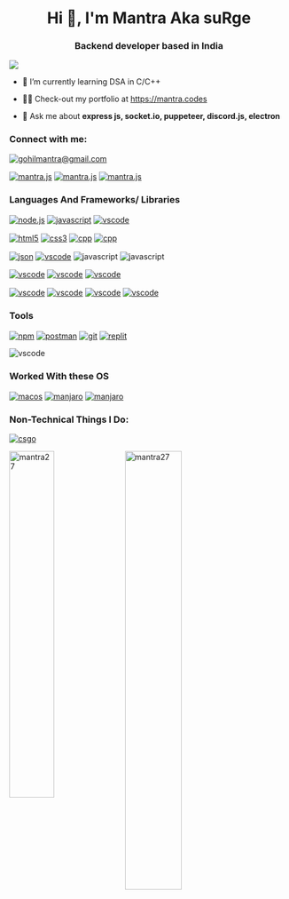 
<h1 align="center">Hi 👋, I'm Mantra Aka suRge</h1>
<h3 align="center">Backend developer based in India</h3>


<a href="https://discord.gg/NBwSdcYa22"><p><img align="center" src="https://discord.c99.nl/widget/theme-2/610432757113421834.png"/></a>



- 🌱 I’m currently learning DSA in C/C++

- 👨‍💻 Check-out my portfolio at https://mantra.codes

- 💬 Ask me about **express js, socket.io, puppeteer, discord.js, electron**


<h3 align="left">Connect with me:</h3>
<p align="left">
  <p>
  <a href="mailto:gohilmantra@gmail.com" target="blank"><img src="https://shields.io/badge/send_me-email-d44a3c?logo=gmail&style=for-the-badge" size=10% alt="gohilmantra@gmail.com"/></a>
  </p>

<a href="https://www.linkedin.com/in/mantra-gohil-93105221a/" target="blank"><img align="center" src="https://img.shields.io/badge/LinkedIn-0077B5?style=for-the-badge&logo=linkedin&logoColor=white" alt="mantra.js"/></a>
<a href="https://twitter.com/mantradotjs" target="blank"><img align="center" src="https://img.shields.io/badge/Twitter-1DA1F2?style=for-the-badge&logo=twitter&logoColor=white" alt="mantra.js"/></a>
<a href="https://instagram.com/man77ra" target="blank"><img align="center" src="https://img.shields.io/static/v1?logo=instagram&label=&message=Man77ra&color=36393f&style=for-the-badge" alt="mantra.js"/></a></p>


<h3 align="left">Languages And Frameworks/ Libraries</h3>
<p align="left"> 
  <a href="https://nodejs.org/en/" target="blank"><img align="center" src="https://img.shields.io/badge/Node.js-339933?style=for-the-badge&logo=nodedotjs&logoColor=white" alt="node.js"/></a> <a href="https://www.google.com/search?q=javascript" target="blank"><img align="center" src="https://img.shields.io/badge/JavaScript-323330?style=for-the-badge&logo=javascript&logoColor=F7DF1E" alt="javascript"/></a>
   <a href="https://code.visualstudio.com/" target="blank"><img align="center" src="https://img.shields.io/badge/TypeScript-007ACC?style=for-the-badge&logo=typescript&logoColor=white" alt="vscode"/></a>
  
  <a href="https://www.google.com/search?q=html5" target="blank"><img align="center" src="https://img.shields.io/badge/HTML5-E34F26?style=for-the-badge&logo=html5&logoColor=white" alt="html5"/></a>
  <a href="https://www.google.com/search?q=css3" target="blank"><img align="center" src="https://img.shields.io/badge/CSS3-1572B6?style=for-the-badge&logo=css3&logoColor=white" alt="css3"/></a>
  <a href="https://www.google.com/search?q=c%2B%2B" target="blank"><img align="center" src="https://img.shields.io/badge/C%2B%2B-00599C?style=for-the-badge&logo=c%2B%2B&logoColor=white" alt="cpp"/></a>
  <a href="https://www.google.com/search?q=c%2B%2B" target="blank"><img align="center" src="https://img.shields.io/badge/C-00599C?style=for-the-badge&logo=c&logoColor=white" alt="cpp"/></a>
  
  <a href="https://www.json.org/json-en.html" target="blank"><img align="center" src="https://img.shields.io/badge/json-5E5C5C?style=for-the-badge&logo=json&logoColor=white" alt="json"/></a>
  </a>
  <a href="https://code.visualstudio.com/" target="blank"><img align="center" src="https://img.shields.io/badge/JWT-000000?style=for-the-badge&logo=JSON%20web%20tokens&logoColor=white" alt="vscode"/></a>
</a>
<img align="center" src="https://img.shields.io/badge/Python-FFD43B?style=for-the-badge&logo=python&logoColor=blue" alt="javascript"/></a>
<img align="center" src="https://img.shields.io/badge/Solidity-e6e6e6?style=for-the-badge&logo=solidity&logoColor=black" alt="javascript"/>
</a>

<a href="https://code.visualstudio.com/" target="blank"><img align="center" src="https://img.shields.io/badge/Socket.io-010101?&style=for-the-badge&logo=Socket.io&logoColor=white" alt="vscode"/></a>
<a href="https://code.visualstudio.com/" target="blank"><img align="center" src="https://img.shields.io/badge/Express.js-000000?style=for-the-badge&logo=express&logoColor=white" alt="vscode"/></a>
<a href="https://code.visualstudio.com/" target="blank"><img align="center" src="https://img.shields.io/badge/Electron-2B2E3A?style=for-the-badge&logo=electron&logoColor=9FEAF9" alt="vscode"/></a>

<a href="https://code.visualstudio.com/" target="blank"><img align="center" src="https://img.shields.io/badge/fastify-202020?style=for-the-badge&logo=fastify&logoColor=white" alt="vscode"/></a>
<a href="https://code.visualstudio.com/" target="blank"><img align="center" src="https://img.shields.io/badge/Deno-white?style=for-the-badge&logo=deno&logoColor=464647" alt="vscode"/></a>
<a href="https://code.visualstudio.com/" target="blank"><img align="center" src="https://img.shields.io/badge/Svelte-4A4A55?style=for-the-badge&logo=svelte&logoColor=FF3E00" alt="vscode"/></a>
 <a href="https://code.visualstudio.com/" target="blank"><img align="center" src="https://img.shields.io/badge/jQuery-0769AD?style=for-the-badge&logo=jquery&logoColor=white" alt="vscode"/></a>
<h3 align="left">Tools</h3>
  <a href="https://www.npmjs.com/" target="blank"><img align="center" src="https://img.shields.io/badge/npm-CB3837?style=for-the-badge&logo=npm&logoColor=white" alt="npm"/></a>
  <a href="https://www.postman.com/" target="blank"><img align="center" src="https://img.shields.io/badge/Postman-FF6C37?style=for-the-badge&logo=Postman&logoColor=white" alt="postman"/></a>
  <a href="https://git-scm.com/" target="blank"><img align="center" src="https://img.shields.io/badge/Git-F05032?style=for-the-badge&logo=git&logoColor=white" alt="git"/></a>
  <a href="https://replit.com/" target="blank"><img align="center" src="https://img.shields.io/badge/replit-667881?style=for-the-badge&logo=replit&logoColor=white" alt="replit"/>
  </a>

  <img align="center" src="https://img.shields.io/badge/Visual_Studio_Code-0078D4?style=for-the-badge&logo=visual%20studio%20code&logoColor=white" alt="vscode"/></a>
  
  
  <h3 align="left">Worked With these OS</h3>
   <a href="https://www.apple.com/in/macos/monterey/" target="blank"><img align="center" src="https://img.shields.io/badge/mac%20os-000000?style=for-the-badge&logo=apple&logoColor=white" alt="macos"/></a>
    <a href="https://manjaro.org/" target="blank"><img align="center" src="https://img.shields.io/badge/manjaro-35BF5C?style=for-the-badge&logo=manjaro&logoColor=white" alt="manjaro"/></a>
     <a href="https://manjaro.org/" target="blank"><img align="center" src="https://img.shields.io/badge/Windows-0078D6?style=for-the-badge&logo=windows&logoColor=white" alt="manjaro"/></a>
  </a>
  </p>
  
   <h3 align="left">Non-Technical Things I Do:</h3>
   <p align="left"> 
  <a href="https://blog.counter-strike.net/" target="blank"><img align="center" src="https://img.shields.io/badge/Counter_Strike-000000?style=for-the-badge&logo=counter-strike&logoColor=white" alt="csgo"/></a>
    </p>
  
<p><img align="left" src="https://github-readme-stats.vercel.app/api/top-langs?username=mantra27&show_icons=true&locale=en&layout=compact" alt="mantra27" width="40%" height="40%"/></p>

<p>&nbsp;<img align="center" src="https://github-readme-stats.vercel.app/api?username=mantra27&show_icons=true&locale=en" alt="mantra27" width="45%" height="45%"/></p>


